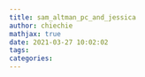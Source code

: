 ```yaml
---
title: sam_altman_pc_and_jessica
author: chiechie
mathjax: true
date: 2021-03-27 10:02:02
tags:
categories:
---
```

